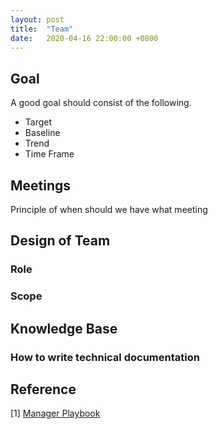 ```yaml
---
layout: post
title:  "Team"
date:   2020-04-16 22:00:00 +0800
---
```

## Goal

A good goal should consist of the following.

- Target
- Baseline
- Trend
- Time Frame

## Meetings

Principle of when should we have what meeting

## Design of Team

### Role

### Scope

## Knowledge Base

### How to write technical documentation

## Reference

[1] [Manager Playbook](https://github.com/ksindi/managers-playbook)
